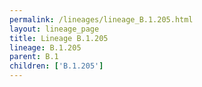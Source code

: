 ```yaml
---
permalink: /lineages/lineage_B.1.205.html
layout: lineage_page
title: Lineage B.1.205
lineage: B.1.205
parent: B.1
children: ['B.1.205']
---
```

